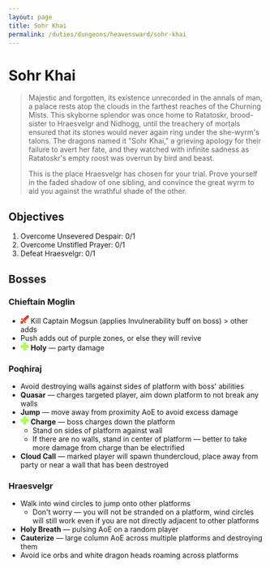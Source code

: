 ```yaml
---
layout: page
title: Sohr Khai
permalink: /duties/dungeons/heavensward/sohr-khai
---
```


# Sohr Khai

> Majestic and forgotten, its existence unrecorded in the annals of man, a palace rests atop the clouds in the farthest reaches of the Churning Mists. This skyborne splendor was once home to Ratatoskr, brood-sister to Hraesvelgr and Nidhogg, until the treachery of mortals ensured that its stones would never again ring under the she-wyrm's talons. The dragons named it "Sohr Khai," a grieving apology for their failure to avert her fate, and they watched with infinite sadness as Ratatoskr's empty roost was overrun by bird and beast.
>
> This is the place Hraesvelgr has chosen for your trial. Prove yourself in the faded shadow of one sibling, and convince the great wyrm to aid you against the wrathful shade of the other.

## Objectives

1. Overcome Unsevered Despair: 0/1
2. Overcome Unstifled Prayer: 0/1
3. Defeat Hraesvelgr: 0/1

## Bosses

### Chieftain Moglin

- ![](/assets/icons/role-dps.png) Kill Captain Mogsun (applies Invulnerability buff on boss) > other adds
- Push adds out of purple zones, or else they will revive
- ![](/assets/icons/role-healer.png) **Holy** — party damage

### Poqhiraj

- Avoid destroying walls against sides of platform with boss' abilities
- **Quasar** — charges targeted player, aim down platform to not break any walls
- **Jump** — move away from proximity AoE to avoid excess damage
- ![](/assets/icons/role-healer.png) **Charge** — boss charges down the platform
  - Stand on sides of platform against wall
  - If there are no walls, stand in center of platform — better to take more damage from charge than be electrified
- **Cloud Call** — marked player will spawn thundercloud, place away from party or near a wall that has been destroyed

### Hraesvelgr

- Walk into wind circles to jump onto other platforms
  - Don't worry — you will not be stranded on a platform, wind circles will still work even if you are not directly adjacent to other platforms
- **Holy Breath** — pulsing AoE on a random player
- **Cauterize** —   large column AoE across multiple platforms and destroying them
- Avoid ice orbs and white dragon heads roaming across platforms

